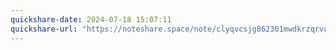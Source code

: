 ```yaml
---
quickshare-date: 2024-07-18 15:07:11
quickshare-url: "https://noteshare.space/note/clyqvcsjg862301mwdkrzqrvu#vUUJeIb0PNPANXDRz9FZwiovYlofNMr0yLRwuOWjqNQ"
---
```

